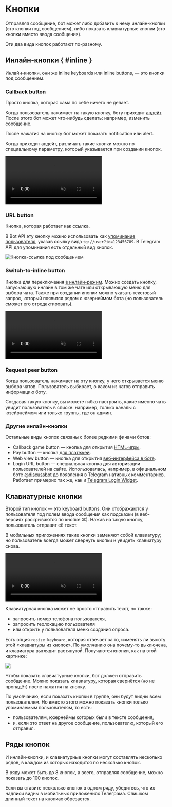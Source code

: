 # Кнопки

Отправляя сообщение, бот может либо добавить к нему инлайн-кнопки (это кнопки под сообщением), либо показать
клавиатурные кнопки (это кнопки вместо ввода сообщения).

Эти два вида кнопок работают по-разному.

## Инлайн-кнопки { #inline }

Инлайн-кнопки, они же inline keyboards или inline buttons, — это кнопки под сообщением.

### Callback button

Просто кнопка, которая сама по себе ничего не делает.

Когда пользователь нажимает на такую кнопку, боту приходит [апдейт](../dev/updates). После этого бот может что-нибудь сделать: например,
изменить сообщение.

После нажатия на кнопку бот может показать notification или alert.

Когда приходит апдейт, различать такие кнопки можно по специальному параметру, который указывается при создании кнопок.

<video controls loop muted preload="auto">
<source src="/pictures/ru/callback-buttons.webm" type="video/mp4">
</video>

### URL button

Кнопка, которая работает как ссылка.

В Bot API эту кнопку можно использовать как [упоминание пользователя](./markup#mention), указав ссылку
вида `tg://user?id=123456789`. В Telegram API для упоминания есть отдельный вид кнопок.

![Кнопка-ссылка под сообщением](/pictures/ru/url-button.png)

### Switch-to-inline button

Кнопка для переключения [в инлайн-режим](../interaction/inline). Можно создать кнопку,
запускающую инлайн в том же чате или открывающую меню для выбора чата. Также при создании кнопки можно указать
текстовый запрос, который появится рядом с юзернеймом бота (но пользователь сможет его отредактировать).

<video controls loop muted preload="auto">
<source src="/pictures/ru/switch-inline-button.webm" type="video/mp4">
</video>

### Request peer button

Когда пользователь нажимает на эту кнопку, у него открывается меню выбора чатов. Пользователь выбирает, о каком из чатов
отправить информацию боту.

Создавая такую кнопку, вы можете гибко настроить, какие именно чаты увидит пользователь в списке: например,
только каналы с юзейрнеймом или только группы, где он админ.

### Другие инлайн-кнопки

Остальные виды кнопок связаны с более редкими фичами ботов:

- Callback game button — кнопка для открытия [HTML-игры](../interaction/html-games).
- Pay button — кнопка [для платежей](../interaction/payments).
- Web view button — кнопка для открытия [веб-интерфейса в боте](../interaction/mini-apps).
- Login URL button — специальная кнопка для авторизации пользователей на сайте.
  Использовалась, например, в официальном боте [@discussbot](https://t.me/discussbot) до появления
  в Telegram нативных комментариев. Работает примерно так же, как
  и [Telegram Login Widget](../interaction/login-widget).

## Клавиатурные кнопки



Второй тип кнопок — это keyboard buttons. Они отображаются у пользователя под полем ввода сообщения как подсказки
(в веб-версиях раскрываются по кнопке ⌘). Нажав на такую кнопку, пользователь отправит её текст.

В мобильных приложениях такие кнопки заменяют собой клавиатуру; но пользователь всегда может свернуть кнопки 
и увидеть клавиатуру снова.

<video controls loop muted preload="auto">
<source src="/pictures/ru/keyboard-buttons.webm" type="video/mp4">
</video>

Клавиатурная кнопка может не просто отправить текст, но также:

- запросить номер телефона пользователя,
- запросить геолокацию пользователя
- или открыть у пользователя меню создания опроса.

Есть опция `resize_keyboard`, которая отвечает за то, изменять ли высоту этой «клавиатуры из кнопок».
По умолчанию она почему-то выключена, и клавиатура выглядит растянутой. Получаются кнопки, как на этой картинке:

![](/pictures/ru/wide-buttons.png)

Чтобы показать клавиатурные кнопки, бот должен отправить сообщение.
Можно показать клавиатуру, которая свернётся (но не пропадёт) после нажатия на кнопку.

По умолчанию, если показать кнопки в группе, они будут видны всем пользователям. Но вместо этого можно показать кнопки 
только упоминаемым пользователям, то есть:

- пользователям, юзернеймы которых были в тексте сообщения,
- и, если это ответ на другое сообщение, пользователю, который его отправил.

## Ряды кнопок

И инлайн-кнопки, и клавиатурные кнопки могут составлять несколько рядов, в каждом из которых находится по несколько
кнопок.

В ряду может быть до 8 кнопок, а всего, отправляя сообщение, можно показать до 100 кнопок.

Если вы ставите несколько кнопок в одном ряду, убедитесь, что их надписи видны в мобильных приложениях Телеграма.
Слишком длинный текст на кнопках обрезается.
